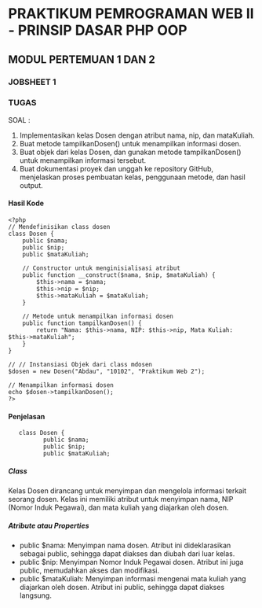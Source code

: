 # PRAKTIKUM PEMROGRAMAN WEB II - PRINSIP DASAR PHP OOP

## MODUL PERTEMUAN 1 DAN 2


### JOBSHEET 1

### TUGAS
SOAL :
1. Implementasikan kelas Dosen dengan atribut nama, nip, dan mataKuliah.
2. Buat metode tampilkanDosen() untuk menampilkan informasi dosen.
3. Buat objek dari kelas Dosen, dan gunakan metode tampilkanDosen() untuk 
menampilkan informasi tersebut.
4. Buat dokumentasi proyek dan unggah ke repository GitHub, menjelaskan proses 
pembuatan kelas, penggunaan metode, dan hasil output.

#### Hasil Kode 
    <?php 
    // Mendefinisikan class dosen
    class Dosen {
        public $nama;
        public $nip;
        public $mataKuliah;
    
        // Constructor untuk menginisialisasi atribut
        public function __construct($nama, $nip, $mataKuliah) {
            $this->nama = $nama;
            $this->nip = $nip;
            $this->mataKuliah = $mataKuliah;
        }
    
        // Metode untuk menampilkan informasi dosen
        public function tampilkanDosen() {
            return "Nama: $this->nama, NIP: $this->nip, Mata Kuliah: $this->mataKuliah";
        }
    }
    
    // // Instansiasi Objek dari class mdosen
    $dosen = new Dosen("Abdau", "10102", "Praktikum Web 2");
    
    // Menampilkan informasi dosen
    echo $dosen->tampilkanDosen();
    ?>

#### Penjelasan 

       class Dosen {
              public $nama;
              public $nip;
              public $mataKuliah;
##### Class 
Kelas Dosen dirancang untuk menyimpan dan mengelola informasi terkait seorang dosen. Kelas ini memiliki atribut untuk menyimpan nama, NIP (Nomor Induk Pegawai), dan mata kuliah yang diajarkan oleh dosen.
##### Atribute atau Properties
- public $nama: Menyimpan nama dosen. Atribut ini dideklarasikan sebagai public, sehingga dapat diakses dan diubah dari luar kelas.
- public $nip: Menyimpan Nomor Induk Pegawai dosen. Atribut ini juga public, memudahkan akses dan modifikasi.
- public $mataKuliah: Menyimpan informasi mengenai mata kuliah yang diajarkan oleh dosen. Atribut ini public, sehingga dapat diakses langsung.









